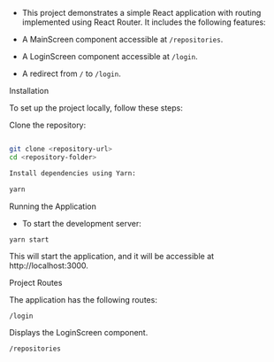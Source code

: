 - This project demonstrates a simple React application with routing implemented using React Router. It includes the following features:

- A MainScreen component accessible at `/repositories`.

- A LoginScreen component accessible at `/login`.

- A redirect from `/` to `/login`.


Installation

To set up the project locally, follow these steps:

Clone the repository:

```bash

git clone <repository-url>
cd <repository-folder>

Install dependencies using Yarn:

yarn

```

Running the Application

- To start the development server:
```bash
yarn start
```

This will start the application, and it will be accessible at http://localhost:3000.

Project Routes

The application has the following routes:

`/login`

Displays the LoginScreen component.

`/repositories`
